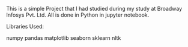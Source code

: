 This is a simple Project that I had studied during my study at Broadway Infosys Pvt. Ltd.
All is done in Python in jupyter notebook.


Libraries Used:

numpy
pandas
matplotlib
seaborn
sklearn
nltk
